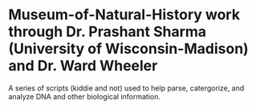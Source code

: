 # Museum-of-Natural-History work through Dr. Prashant Sharma (University of Wisconsin-Madison) and Dr. Ward Wheeler

A series of scripts (kiddie and not) used to help parse, catergorize, and analyze DNA and other biological information.
